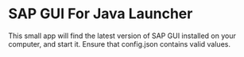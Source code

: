 # SAP GUI For Java Launcher
This small app will find the latest version of SAP GUI installed on your computer, and start it.
Ensure that config.json contains valid values.